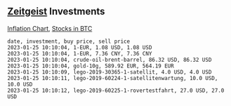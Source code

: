 ## [Zeitgeist](index.html) Investments

[Inflation Chart](https://inflationchart.com),
[Stocks in BTC](https://stonksinbtc.xyz/)

```
date, investment, buy price, sell price
2023-01-25 10:10:04, 1-EUR, 1.08 USD, 1.08 USD
2023-01-25 10:10:04, 1-EUR, 7.36 CNY, 7.36 CNY
2023-01-25 10:10:04, crude-oil-brent-barrel, 86.32 USD, 86.32 USD
2023-01-25 10:10:04, gold-10g, 589.92 EUR, 564.19 EUR
2023-01-25 10:10:09, lego-2019-30365-1-satellit, 4.0 USD, 4.0 USD
2023-01-25 10:10:11, lego-2019-60224-1-satellitenwartung, 10.0 USD, 10.0 USD
2023-01-25 10:10:12, lego-2019-60225-1-rovertestfahrt, 27.0 USD, 27.0 USD
```
